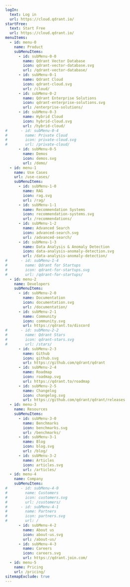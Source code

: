 ```yaml
---
logIn:
  text: Log in
  url: https://cloud.qdrant.io/
startFree:
  text: Start Free
  url: https://cloud.qdrant.io/
menuItems:
  - id: menu-0
    name: Product
    subMenuItems:
      - id: subMenu-0-0
        name: Qdrant Vector Database
        icon: qdrant-vector-database.svg
        url: /qdrant-vector-database/
      - id: subMenu-0-1
        name: Qdrant Cloud
        icon: qdrant-cloud.svg
        url: /cloud/
      - id: subMenu-0-2
        name: Qdrant Enterprise Solutions
        icon: qdrant-enterprise-solutions.svg
        url: /enterprise-solutions/
      - id: subMenu-0-3
        name: Hybrid Cloud
        icon: hybrid-cloud.svg
        url: /hybrid-cloud/
#      - id: subMenu-0-4
#        name: Private Cloud
#        icon: private-cloud.svg
#        url: /private-cloud/
      - id: subMenu-0-5
        name: Demos
        icon: demos.svg
        url: /demo/
  - id: menu-1
    name: Use Cases
    url: /use-cases/
    subMenuItems:
      - id: subMenu-1-0
        name: RAG
        icon: rag.svg
        url: /rag/
      - id: subMenu-1-1
        name: Recommendation Systems
        icon: recommendation-systems.svg
        url: /recommendations/
      - id: subMenu-1-2
        name: Advanced Search
        icon: advanced-search.svg
        url: /advanced-search/
      - id: subMenu-1-3
        name: Data Analysis & Anomaly Detection
        icon: data-analysis-anomaly-detection.svg
        url: /data-analysis-anomaly-detection/
#      - id: subMenu-1-4
#        name: Qdrant for Startups
#        icon: qdrant-for-startups.svg
#        url: /qdrant-for-startups/
  - id: menu-2
    name: Developers
    subMenuItems:
      - id: subMenu-2-0
        name: Documentation
        icon: documentation.svg
        url: /documentation/
      - id: subMenu-2-1
        name: Community
        icon: community.svg
        url: https://qdrant.to/discord
#      - id: subMenu-2-2
#        name: Qdrant Stars
#        icon: qdrant-stars.svg
#        url: /stars/
      - id: subMenu-2-3
        name: Github
        icon: github.svg
        url: https://github.com/qdrant/qdrant
      - id: subMenu-2-4
        name: Roadmap
        icon: roadmap.svg
        url: https://qdrant.to/roadmap
      - id: subMenu-2-5
        name: Changelog
        icon: changelog.svg
        url: https://github.com/qdrant/qdrant/releases
  - id: menu-3
    name: Resources
    subMenuItems:
      - id: subMenu-3-0
        name: Benchmarks
        icon: benchmarks.svg
        url: /benchmarks/
      - id: subMenu-3-1
        name: Blog
        icon: blog.svg
        url: /blog/
      - id: subMenu-3-2
        name: Articles
        icon: articles.svg
        url: /articles/
  - id: menu-4
    name: Company
    subMenuItems:
#      - id: subMenu-4-0
#        name: Customers
#        icon: customers.svg
#        url: /customers/
#      - id: subMenu-4-1
#        name: Partners
#        icon: partners.svg
#        url: /
      - id: subMenu-4-2
        name: About us
        icon: about-us.svg
        url: /about-us/
      - id: subMenu-4-3
        name: Careers
        icon: careers.svg
        url: https://qdrant.join.com/
  - id: menu-5
    name: Pricing
    url: /pricing/
sitemapExclude: true
---
```

